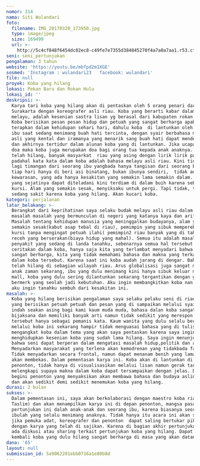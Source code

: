 ```yaml
---
nomor: 314
nama: Siti Wulandari
foto:
  filename: IMG_20170320_173950.jpg
  type: image/jpeg
  size: 169499
  url: >-
    http://5c4cf848f6454dc02ec8-c49fe7e7355d384845270f4a7a0a7aa1.r53.cf2.rackcdn.com/7e1f0208-23ef-4897-8a90-d21899837335/IMG_20170320_173950.jpg
seni: seni_pertunjukan
pengalaman: 3 tahun
website: 'https://youtu.be/mbfpd2m1XGE'
sosmed: 'Instagram : wulandari23   facebook: wulandari'
file: null
proyek: Koba yang hilang
lokasi: Pekan Baru dan Rokan Hulu
lokasi_id: ''
deskripsi: >-
  Karya tari koba yang hilang akan di pentaskan oleh 5 orang penari dari Isi
  Surakarta dengan koreografer asli riau. Koba yang berarti kabar dalam bahasa
  melayu, adalah kesenian sastra lisan yg berasal dari kabupaten rokan hulu.
  Koba berisikan pesan pesan hidup dan petuah yang sangat berharga apabila di
  terapkan dalam kehidupan sehari hari, dahulu koba  di lantunkan oleh seorang
  ibu saat sedang menimang buah hati tercinta, dengan syair berbahasa melayu
  asli yang kental dan iramanya yang menarik sang buah hati dapat mendengarkan
  dan akhirnya tertidur dalam alunan koba yang di lantunkan. Jika ucapan adalah
  doa maka koba juga merupakan doa bagi orang tua kepada anak anaknya. Kini koba
  telah hilang, banyak masyarkat  riau yang asing dengan lirik lirik pada koba,
  padahal kata kata dalam koba adalah bahasa melayu asli riau. Kini tidak ada
  lagi timangan dari seorang ibu yangbada hanya tangisan dari seorang bayi yang
  tiap hari hanya di beri asi binatang, bukan ibunya sendiri,  tidak adalagi
  kewarasan, yang ada hanya kesakitan yang semakin lama semakin dalam. Pemimpin
  yang sejatinya dapat diteladani kini terdiam di dalam buih karena sebuah
  kursi. Alam yang semakin sesak, menyiksaku untuk pergi. Tapi tidak, tanahku
  sedang sakit karena koba yang hilang. Akan kucari koba.
kategori: perjalanan
latar_belakang: >-
  Berangkat dari keprihatinan saya selaku budak melayu asli riau dalam melihat
  masalah masalah yang bermunculan di negeri yang katanya kaya dan arif ini.
  Masalah tentang kehidupan manusia yang meninggalkan budayanya, alam yang
  semakin sesak(kabut asap tebal di riau), pemimpin yang sibuk memperebutkan
  kursi tanpa mengingat petuah ilahi( pemimpin2 riau banyak yang di tahan),
  receh yang berserakan(biaya hidup yang mahal). Semua itu adalah masalah,
  penyakit yang sedang di landa tanahku, sebenarnya semua hal tersebut telah di
  ceritakan dalam koba, hanya saja kita yang terlambat menyadari bahwa koba
  sangat berharga, kita yang tidak memahami bahasa dan makna yang terkandung
  dalam koba tersebut. Karena saat ini koba audah jarang di dengar. Bahkan koba
  telah hilang di sebagian wilayah riau. Arus globalisasi juga sangat menganiaya
  anak zaman sekarang, ibu yang dulu menimang kini hanya sibuk keluar masuk
  mall, koba yang dulu sering dilantunkan sekarang tergantikan dengan gedget
  bermerk yang seolah jadi kebutuhan. Aku ingin membangkitkan koba nan turondom,
  aku ingin tanahku sembuh dari kesakitan ini.
masalah: >-
  Koba yang hilang berisikan pengalaman saya selaku pelaku seni di riau, koba
  yang berisikan petuah petuah dan pesan yang di sampaikan melalui syair syair
  indah seakan asing bagi kami kaum muda muda, bahasa dalan koba sangat
  bijaksana dan memiliki banyak arti namun tidak sedikit yang merespon bahasa
  tersebut hanya sebagai pemanis kata. Kaum wanita yang dulu selalu berdoa
  melalui koba ini sekarang hampir tidak menguasai bahasa yang di tuliskan. Saya
  mengangkat koba dalam tema yang akan saya pentaskan karena saya ingin kembali
  menghidupkan kesenian koba yang sudah lama hilang. Saya ingin menunjukkan
  bahwa seni dapat berperan dalam mengatasi masalah hidup,politik dan alam.
  Menyadarkan masyarakat yang terlena akan kemodrenan yang tidakbada faedahnya.
  Tidak menyadarkan secara frontal, namun dapat menanam benih yang lama kelamaan
  akan membekas. Dalam pementasan karya ini. Koba akan di lantunkan di depan
  penonton, tidak hanya di visualisasikan melalui lisan namun gerak tari akan
  melengkapi supaya makna dalam koba dapat tersampaikan dengan jelas. Dengan
  begini penonton yang menyaksikan akan membawa bahasa dan budaya aslinya pulang
  dan akan sedikit demi sedikit menemukan koba yang hilang.
durasi: 2 bulan
sukses: >-
  Dalam pementasan ini, saya akan berkolaborasi dengan maestro koba riau( bapak
  Taslim) dan akan menampilkan karya ini di depan penonton, mangsa pasar dari
  pertunjukan ini dalah anak-anak dan seorang ibu, karena biasanya seorang
  ibulah yang selalu menimang anaknya. Tidak hanya itu acara ini akan sukses
  jika pemuka adat, koreografer dan penonton  dapat saling bertukar pikiran
  dengan karya yang telah di sajikan. Karena di bagian akhir pertunjukan akan
  ada diskusi atau sharing terkait pertunjukan koba yang hilang. Dapat mendengar
  kembali koba yang dulu hilang sangat berharga di masa yang akan datang
dana: '65'
layout: null
submission_id: 5a9062201ebb0716a1e80b8d
---
```

